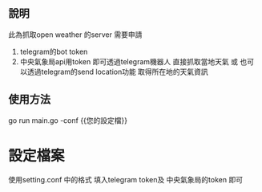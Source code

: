 ## 說明
此為抓取open weather 的server 
需要申請
1. telegram的bot token
2. 中央氣象局api用token
即可透過telegram機器人 直接抓取當地天氣
或 也可以透過telegram的send location功能 取得所在地的天氣資訊

## 使用方法
go run main.go -conf {{您的設定檔}}

# 設定檔案
使用setting.conf 中的格式 填入telegram token及 中央氣象局的token 即可
